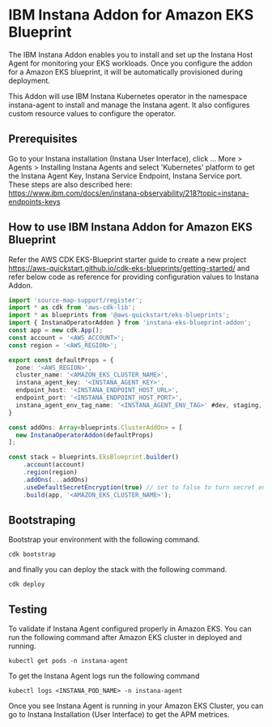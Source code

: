 # IBM Instana Addon for Amazon EKS Blueprint

The IBM Instana Addon enables you to install and set up the Instana Host Agent for monitoring your EKS workloads. Once you configure the addon for a Amazon EKS blueprint, it will be automatically provisioned during deployment.

This Addon will use IBM Instana Kubernetes operator in the namespace instana-agent to install and manage the Instana agent. It also configures custom resource values to configure the operator.

## Prerequisites
Go to your Instana installation (Instana User Interface), click ... More > Agents > Installing Instana Agents and select 'Kubernetes' platform to get the Instana Agent Key, Instana Service Endpoint, Instana Service port. These steps are also described here: https://www.ibm.com/docs/en/instana-observability/218?topic=instana-endpoints-keys

## How to use IBM Instana Addon for Amazon EKS Blueprint
Refer the AWS CDK EKS-Blueprint starter guide to create a new project https://aws-quickstart.github.io/cdk-eks-blueprints/getting-started/ and refer below code as reference for providing configuration values to Instana Addon.

```typescript
import 'source-map-support/register';
import * as cdk from 'aws-cdk-lib';
import * as blueprints from '@aws-quickstart/eks-blueprints';
import { InstanaOperatorAddon } from 'instana-eks-blueprint-addon';
const app = new cdk.App();
const account = '<AWS_ACCOUNT>';
const region = '<AWS_REGION>';

export const defaultProps = {
  zone: '<AWS_REGION>',
  cluster_name: '<AMAZON_EKS_CLUSTER_NAME>',
  instana_agent_key: '<INSTANA_AGENT_KEY>',
  endpoint_host: '<INSTANA_ENDPOINT_HOST_URL>',
  endpoint_port: '<INSTANA_ENDPOINT_HOST_PORT>',
  instana_agent_env_tag_name: '<INSTANA_AGENT_ENV_TAG>' #dev, staging, prod etc.
}

const addOns: Array<blueprints.ClusterAddOn> = [
  new InstanaOperatorAddon(defaultProps)
];

const stack = blueprints.EksBlueprint.builder()
    .account(account)
    .region(region)
    .addOns(...addOns)
    .useDefaultSecretEncryption(true) // set to false to turn secret encryption off (non-production/demo cases)
    .build(app, '<AMAZON_EKS_CLUSTER_NAME>');
```
## Bootstraping
Bootstrap your environment with the following command.

```shell
cdk bootstrap
```

and finally you can deploy the stack with the following command.
```shell
cdk deploy
```

## Testing
To validate if Instana Agent configured properly in Amazon EKS. You can run the following command after Amazon EKS cluster in deployed and running.
```shell
kubectl get pods -n instana-agent
```

To get the Instana Agent logs run the following command
```shell
kubectl logs <INSTANA_POD_NAME> -n instana-agent
```

Once you see Instana Agent is running in your Amazon EKS Cluster, you can go to Instana Installation (User Interface) to get the APM metrices.

